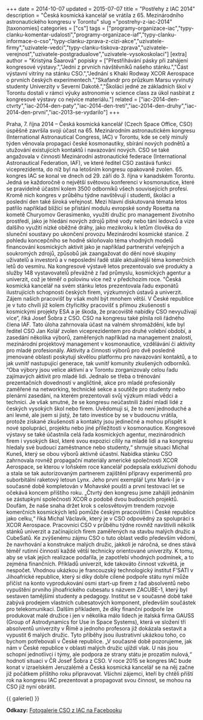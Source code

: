 +++
date = 2014-10-07
updated = 2015-07-07
title = "Postřehy z IAC 2014"
description = "Česká kosmická kancelář se vrátila z 65. Mezinárodního astronautického kongresu v Torontu"
slug ="postrehy-z-iac-2014"
[taxonomies]
categories = ["cs"]
tags = ["programy-organizace-iac","typy-clanku-komentar-udalosti","programy-organizace-iaf","typy-clanku-informace-o-cso","typy-clanku-zprava-z-cizi-akce","uzivatele-firmy","uzivatele-vedci","typy-clanku-tiskova-zprava","uzivatele-verejnost","uzivatele-postgradualove","uzivatele-vysokoskolaci"]
[extra]
author = "Kristýna Šaarová"
popisky = ["Přestřihávání pásky při zahájení kongresové výstavy.","Jedni z prvních návštěvníků našeho stánku.","Část výstavní vitríny na stánku CSO.","Jednání s Khaki Rodway XCOR Aerospace o prvních českých experimentech.","Skafandr pro průzkum Marsu vyvinutý studenty Univerzity v Severní Dakotě.","Školáci jedné ze základních škol v Torontu dostali v rámci výuky astronomie v science class za úkol nasbírat z kongresové výstavy co nejvíce materiálu."]
related = ["iac-2014-den-ctvrty","iac-2014-den-paty","iac-2014-den-treti","iac-2014-den-druhy","iac-2014-den-prvni","iac-2013-se-vydarilo"]
+++

Praha, 7. října 2014 – Česká kosmická kancelář (Czech Space Office, CSO) úspěšně završila svoji účast na 65. Mezinárodním astronautickém kongresu (International Astronautical Congress, IAC) v Torontu, kde se celý minulý týden věnovala propagaci české kosmonautiky, sbírání nových podnětů a utužování existujících kontaktů i navazování nových. CSO se také angažovala v činnosti Mezinárodní astronautické federace (International Astronautical Federation, IAF), ve které ředitel CSO zastává funkci viceprezidenta, do níž byl na letošním kongresu opakovaně zvolen. 65. kongres IAC se konal ve dnech od 29. září do 3. října v kanadském Torontu. Jedná se každoročně o největší světovou konferenci v kosmonautice, které se pravidelně účastní kolem 3500 odborníků všech souvisejících profesí. Kromě nich kongres v průběhu týdne navštěvují i studenti, školáci a poslední den také široká veřejnost. Mezi hlavní diskutovaná témata letos patřilo například blížící se přistání modulu evropské sondy Rosetta na kometě Churyomov Gerasimenko, využití družic pro management životního prostředí, jako je hledání nových zdrojů pitné vody nebo tání ledovců a vize dalšího využití nízké oběžné dráhy, jako mezikroku k letům člověka do sluneční soustavy po ukončení provozu Mezinárodní kosmické stanice. Z pohledu koncepčního se hodně skloňovalo téma vhodných modelů financování kosmických aktivit jako je například partnerství veřejných a soukromých zdrojů, způsobů jak zaangažovat do dění nové skupiny uživatelů a investorů a v neposlední řadě stále aktuálnější téma komerčních letů do vesmíru. Na kongresové výstavě letos prezentovalo své produkty a služby 148 vystavovatelů převážně z řad průmyslu, kosmických agentur a univerzit, což je téměř o polovinu více než v předchozím roce. "Česká kosmická kancelář na svém stánku letos prezentovala řadu exponátů ilustrujících schopnosti českých firem, výzkumných ústavů a univerzit. Zájem našich pracovišť by však mohl být mnohem větší. V České republice je v tuto chvíli již kolem čtyřicítky pracovišť s přímou zkušeností s kosmickými projekty ESA a je škoda, že pracoviště nabídky CSO nevyužívají více“, říká Josef Šobra z CSO. CSO na kongresu také plnila roli řádného člena IAF. Tato úloha zahrnovala účast na valném shromáždění, kde byl ředitel CSO Jan Kolář zvolen viceprezidentem pro druhé volební období, a zasedání několika výborů, zaměřených například na management znalostí, mezinárodní projektový management v kosmonautice, vzdělávání či aktivity pro mladé profesionály. Aktivity a činnosti výborů pro dvě posledně jmenované oblasti poskytují skvělou platformu pro navazování kontaktů, a to jak uvnitř nastupující generace, tak uvnitř komunity zkušených odborníků. “Oba výbory jsou velice aktivní a v Torontu zorganizovaly celou řadu zajímavých aktivit pro mladé lidi. Jednalo se třeba o trénování prezentačních dovedností v angličtině, akce pro mladé profesionály zaměřené na networking, technické sekce a soutěže pro studenty nebo plenární zasedání, na kterém prezentovali svůj výzkum mladí vědci a technici. Je však smutné, že se kongresu neúčastnili žádní mladí lidé z českých vysokých škol nebo firem. Uvědomuji si, že to není jednoduché a ani levné, ale jsem si jistý, že tato investice by se v budoucnu vrátila, protože získané zkušenosti a kontakty jsou jedinečné a mohou přispět k nové spolupráci, projektu nebo jiné příležitosti v kosmonautice. Kongresové výstavy se také účastnila celá řada kosmických agentur, mezinárodních firem i vysokých škol, které svou expozici cílily na mladé lidi a na kongresu hledaly své budoucí zaměstnance nebo studenty,“ shrnuje situaci Michal Kuneš, který se obou výborů aktivně účastní. Nabídka stánku CSO zahrnovala rovněž propagační materiály americké společnosti XCOR Aerospace, se kterou v loňském roce kancelář podepsala exkluzivní dohodu a stala se tak autorizovaným partnerem zajištění přípravy experimentů pro suborbitální raketový letoun Lynx. Jeho první exemplář Lynx Mark-I je v současné době kompletován v Mohavské poušti a první testovací let se očekává koncem příštího roku. „Čtvrtý den kongresu jsme zahájili jednáním se zástupkyní společnosti XCOR o podobě dvou budoucích projektů. Doufám, že naše snaha držet krok s celosvětovým trendem rozvoje komerčních kosmických letů pomůže českým pracovištím i České republice jako celku,“ říká Michal Václavík, který je v CSO odpovědný za spolupráci s XCOR Aerospace. Pracovníci CSO v průběhu týdne rovněž navštívili několik stánků univerzit a začínajících firem zaměřených na stavbu malých družic a CubeSatů. Ke zvýšenému zájmu CSO o tuto oblast vedlo především vědomí, že navrhování a konstrukce malých družic, jakkoli je náročná, se dnes stává téměř rutinní činností každé větší technicky orientované univerzity. K tomu, aby se však jejich realizace podařila, je zapotřebí vhodných podmínek, a to zejména finančních. Příkladů univerzit, kde takováto činnost vzkvétá, je nespočet. Vhodnou ukázkou je francouzský technologický institut F’SATI v Jihoafrické republice, který si díky dobře cílené podpoře státu nyní může přičíst na konto vyprodukování osmi start-up firem z řad absolventů nebo vypuštění prvního jihoafrického cubesatu s názvem ZACUBE-1, který byl sestaven tamějšími studenty a pedagogy. Institut se v současné době také zabývá prodejem vlastních cubesatových komponent, především součástek pro telekomunikaci. Dalším příkladem, že díky finanční podpoře lze produkovat malé družice i jen v několika málo lidech je italská firma GAUSS (Group of Astrodynamics for Use in Space Systems), která ve složení tří absolventů univerzity v Římě a jednoho profesora již dokázala sestavit a vypustit 6 malých družic. Tyto příběhy jsou ilustrativní ukázkou toho, co bychom potřebovali v České republice. „V současné době pozorujeme, jak nám v České republice v oblasti malých družic ujíždí vlak. U nás jsou schopní jednotlivci i týmy, ale podpora ze strany státu je prozatím nulová,“ hodnotí situaci v ČR Josef Šobra z CSO. V roce 2015 se kongres IAC bude konat v izraelském Jeruzalémě a Česká kosmická kancelář se na něj začne již počátkem příštího roku připravovat. Všichni zájemci, kteří by chtěli příští rok na kongresu IAC prezentovat a propagovat svou činnost, se mohou na CSO již nyní obrátit.

{{ galerie() }}

**Odkazy:**
[Fotogalerie CSO z IAC na Facebooku]

[Fotogalerie CSO z IAC na Facebooku]: https://www.facebook.com/media/set/?set
